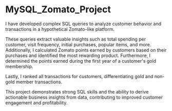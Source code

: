 # MySQL_Zomato_Project

I have developed complex SQL queries to analyze customer behavior and transactions in a hypothetical Zomato-like platform. 

These queries extract valuable insights such as total spending per customer, visit frequency, initial purchases, popular items, and more. Additionally, I calculated Zomato points earned by customers based on their purchases and identified the most rewarding product. Furthermore, I determined the points earned during the first year of a customer's gold membership. 

Lastly, I ranked all transactions for customers, differentiating gold and non-gold member transactions. 

This project demonstrates strong SQL skills and the ability to derive actionable business insights from data, contributing to improved customer engagement and profitability.
